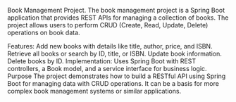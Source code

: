 
Book Management Project. The book management project is a Spring Boot application that provides REST APIs for managing a collection of books. The project allows users to perform CRUD (Create, Read, Update, Delete) operations on book data.

Features:
Add new books with details like title, author, price, and ISBN.
Retrieve all books or search by ID, title, or ISBN.
Update book information.
Delete books by ID.
Implementation: Uses Spring Boot with REST controllers, a Book model, and a service interface for business logic.
Purpose The project demonstrates how to build a RESTful API using Spring Boot for managing data with CRUD operations. It can be a basis for more complex book management systems or similar applications.
